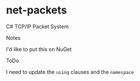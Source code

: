 # net-packets
C# TCP/IP Packet System

Notes

I'd like to put this on NuGet

ToDo

I need to update the `using` clauses and the `namespace`
